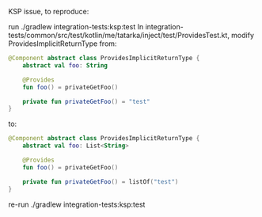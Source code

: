KSP issue, to reproduce:

run ./gradlew integration-tests:ksp:test
In integration-tests/common/src/test/kotlin/me/tatarka/inject/test/ProvidesTest.kt,
modify ProvidesImplicitReturnType from:
```kotlin
@Component abstract class ProvidesImplicitReturnType {
    abstract val foo: String

    @Provides
    fun foo() = privateGetFoo()

    private fun privateGetFoo() = "test"
}
```
to:
```kotlin
@Component abstract class ProvidesImplicitReturnType {
    abstract val foo: List<String>

    @Provides
    fun foo() = privateGetFoo()

    private fun privateGetFoo() = listOf("test")
}
```
re-run ./gradlew integration-tests:ksp:test